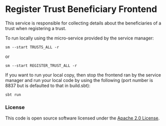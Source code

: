 
# Register Trust Beneficiary Frontend

This service is responsible for collecting details about the beneficiaries of a trust when registering a trust.

To run locally using the micro-service provided by the service manager:

```
sm --start TRUSTS_ALL -r
```

or

```
sm --start REGISTER_TRUST_ALL -r
```

If you want to run your local copy, then stop the frontend ran by the service manager and run your local code by using the following (port number is 8837 but is defaulted to that in build.sbt):

```
sbt run
```

### License

This code is open source software licensed under the [Apache 2.0 License]("http://www.apache.org/licenses/LICENSE-2.0.html").
